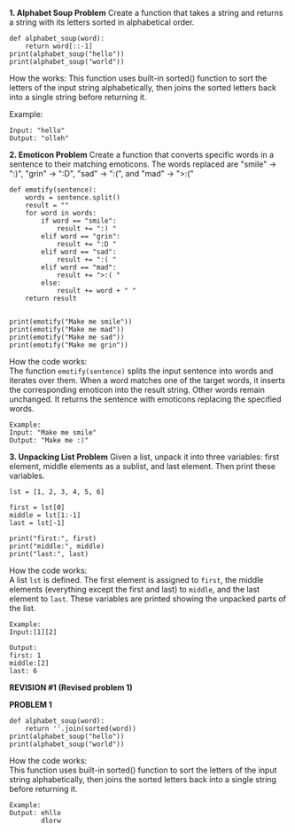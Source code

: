 **1. Alphabet Soup Problem**
Create a function that takes a string and returns a string with its letters sorted in alphabetical order.

```
def alphabet_soup(word):
    return word[::-1]
print(alphabet_soup("hello")) 
print(alphabet_soup("world"))
```
How the works: 
This function uses built-in sorted() function to sort the letters of the input string alphabetically, then joins the sorted letters back into a single string before returning it.

Example:
```
Input: "hello"
Output: "olleh"
```

**2. Emoticon Problem**
Create a function that converts specific words in a sentence to their matching emoticons. The words replaced are "smile" → ":)", "grin" → ":D", "sad" → ":(", and "mad" → ">:("
```
def emotify(sentence):
    words = sentence.split()
    result = ""
    for word in words:
        if word == "smile":
            result += ":) "
        elif word == "grin":
            result += ":D "
        elif word == "sad":
            result += ":( "
        elif word == "mad":
            result += ">:( "
        else:
            result += word + " "
    return result


print(emotify("Make me smile"))
print(emotify("Make me mad"))
print(emotify("Make me sad"))
print(emotify("Make me grin"))
```
How the code works:  
The function `emotify(sentence)` splits the input sentence into words and iterates over them. When a word matches one of the target words, it inserts the corresponding emoticon into the result string. Other words remain unchanged. It returns the sentence with emoticons replacing the specified words.

```
Example:
Input: "Make me smile"
Output: "Make me :)"
```


**3. Unpacking List Problem**
Given a list, unpack it into three variables: first element, middle elements as a sublist, and last element. Then print these variables.

```
lst = [1, 2, 3, 4, 5, 6]

first = lst[0]
middle = lst[1:-1]
last = lst[-1]

print("first:", first)
print("middle:", middle)
print("last:", last)
```

How the code works:  
A list `lst` is defined. The first element is assigned to `first`, the middle elements (everything except the first and last) to `middle`, and the last element to `last`. These variables are printed showing the unpacked parts of the list.

```
Example:  
Input:[1][2]

Output:  
first: 1  
middle:[2]
last: 6
```

**REVISION #1 (Revised problem 1)**

**PROBLEM 1**

```
def alphabet_soup(word):
    return ''.join(sorted(word))
print(alphabet_soup("hello"))  
print(alphabet_soup("world"))  
```

How the code works:  
This function uses built-in sorted() function to sort the letters of the input string alphabetically, then joins the sorted letters back into a single string before returning it.
```
Example:
Output: ehllo
        dlorw
```


